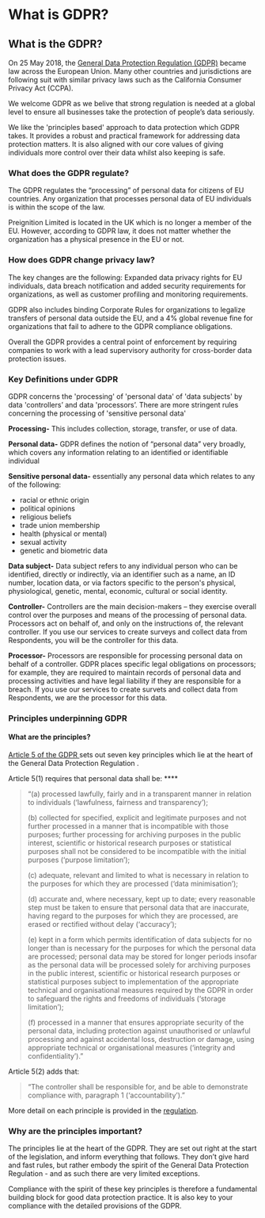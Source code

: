 # What is GDPR?

## What is the GDPR?

On 25 May 2018, the [General Data Protection Regulation (GDPR)](https://gdpr-info.eu/) became law across the European Union.  Many other countries and jurisdictions are following suit with similar privacy laws such as the California Consumer Privacy Act (CCPA).

We welcome GDPR as we belive that strong regulation is needed at a global level to ensure all businesses take the protection of people’s data seriously.&#x20;

We like the 'principles based' approach to data protection which GDPR takes.  It provides a robust and practical framework for addressing data protection matters.  It is also aligned with our core values of giving individuals more control over their data whilst also keeping is safe.

### What does the GDPR regulate?

The GDPR regulates the “processing” of personal data for citizens of EU countries.  Any organization that processes personal data of EU individuals is within the scope of the law.&#x20;

Preignition Limited is located in the UK which is no longer a member of the EU.  However, according to GDPR law, it does not matter whether the organization has a physical presence in the EU or not.&#x20;

### How does GDPR change privacy law?

The key changes are the following: Expanded data privacy rights for EU individuals, data breach notification and added security requirements for organizations, as well as customer profiling and monitoring requirements.&#x20;

GDPR also includes binding Corporate Rules for organizations to legalize transfers of personal data outside the EU, and a 4% global revenue fine for organizations that fail to adhere to the GDPR compliance obligations.&#x20;

Overall the GDPR provides a central point of enforcement by requiring companies to work with a lead supervisory authority for cross-border data protection issues. &#x20;

### Key Definitions under GDPR

GDPR concerns the 'processing' of 'personal data' of 'data subjects' by data 'controllers’ and data 'processors’.  There are more stringent rules concerning the processing of 'sensitive personal data'

**Processing-**  This includes collection, storage, transfer, or use of data.

**Personal data-** GDPR defines the notion of “personal data” very broadly, which covers any information relating to an identified or identifiable individual

**Sensitive personal data-** essentially any personal data which relates to any of the following:

* racial or ethnic origin
* political opinions
* religious beliefs
* trade union membership
* health (physical or mental)
* sexual activity
* genetic and biometric data

**Data subject-** Data subject refers to any individual person who can be identified, directly or indirectly, via an identifier such as a name, an ID number, location data, or via factors specific to the person's physical, physiological, genetic, mental, economic, cultural or social identity.

**Controller-**  Controllers are the main decision-makers – they exercise overall control over the purposes and means of the processing of personal data.  Processors act on behalf of, and only on the instructions of, the relevant controller.  If you use our services to create surveys and collect data from Respondents, you will be the controller for this data.

**Processor-**  Processors are responsible for processing personal data on behalf of a controller.  GDPR places specific legal obligations on processors; for example, they are required to maintain records of personal data and processing activities and have legal liability if they are responsible for a breach. If you use our services to create survets and collect data from Respondents, we are the processor for this data.

### Principles underpinning GDPR

#### What are the principles?&#x20;

[Article 5 of the GDPR ](https://gdpr-info.eu/chapter-2/)sets out seven key principles which lie at the heart of the General Data Protection Regulation .

Article 5(1) requires that personal data shall be: ****&#x20;

> “(a) processed lawfully, fairly and in a transparent manner in relation to individuals (‘lawfulness, fairness and transparency’);
>
> (b) collected for specified, explicit and legitimate purposes and not further processed in a manner that is incompatible with those purposes; further processing for archiving purposes in the public interest, scientific or historical research purposes or statistical purposes shall not be considered to be incompatible with the initial purposes (‘purpose limitation’);
>
> (c) adequate, relevant and limited to what is necessary in relation to the purposes for which they are processed (‘data minimisation’);
>
> (d) accurate and, where necessary, kept up to date; every reasonable step must be taken to ensure that personal data that are inaccurate, having regard to the purposes for which they are processed, are erased or rectified without delay (‘accuracy’);
>
> (e) kept in a form which permits identification of data subjects for no longer than is necessary for the purposes for which the personal data are processed; personal data may be stored for longer periods insofar as the personal data will be processed solely for archiving purposes in the public interest, scientific or historical research purposes or statistical purposes subject to implementation of the appropriate technical and organisational measures required by the GDPR in order to safeguard the rights and freedoms of individuals (‘storage limitation’);
>
> (f) processed in a manner that ensures appropriate security of the personal data, including protection against unauthorised or unlawful processing and against accidental loss, destruction or damage, using appropriate technical or organisational measures (‘integrity and confidentiality’).”

Article 5(2) adds that:

> “The controller shall be responsible for, and be able to demonstrate compliance with, paragraph 1 (‘accountability’).”

More detail on each principle is provided in the [regulation](https://gdpr-info.eu/chapter-2/).

### Why are the principles important? <a href="#why_are_the_principles_important" id="why_are_the_principles_important"></a>

The principles lie at the heart of the GDPR. They are set out right at the start of the legislation, and inform everything that follows. They don’t give hard and fast rules, but rather embody the spirit of the General Data Protection Regulation - and as such there are very limited exceptions.

Compliance with the spirit of these key principles is therefore a fundamental building block for good data protection practice. It is also key to your compliance with the detailed provisions of the GDPR.
